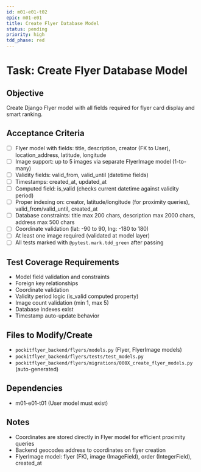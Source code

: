 ```yaml
---
id: m01-e01-t02
epic: m01-e01
title: Create Flyer Database Model
status: pending
priority: high
tdd_phase: red
---
```


# Task: Create Flyer Database Model

## Objective
Create Django Flyer model with all fields required for flyer card display and smart ranking.

## Acceptance Criteria
- [ ] Flyer model with fields: title, description, creator (FK to User), location_address, latitude, longitude
- [ ] Image support: up to 5 images via separate FlyerImage model (1-to-many)
- [ ] Validity fields: valid_from, valid_until (datetime fields)
- [ ] Timestamps: created_at, updated_at
- [ ] Computed field: is_valid (checks current datetime against validity period)
- [ ] Proper indexing on: creator, latitude/longitude (for proximity queries), valid_from/valid_until, created_at
- [ ] Database constraints: title max 200 chars, description max 2000 chars, address max 500 chars
- [ ] Coordinate validation (lat: -90 to 90, lng: -180 to 180)
- [ ] At least one image required (validated at model layer)
- [ ] All tests marked with `@pytest.mark.tdd_green` after passing

## Test Coverage Requirements
- Model field validation and constraints
- Foreign key relationships
- Coordinate validation
- Validity period logic (is_valid computed property)
- Image count validation (min 1, max 5)
- Database indexes exist
- Timestamp auto-update behavior

## Files to Modify/Create
- `pockitflyer_backend/flyers/models.py` (Flyer, FlyerImage models)
- `pockitflyer_backend/flyers/tests/test_models.py`
- `pockitflyer_backend/flyers/migrations/000X_create_flyer_models.py` (auto-generated)

## Dependencies
- m01-e01-t01 (User model must exist)

## Notes
- Coordinates are stored directly in Flyer model for efficient proximity queries
- Backend geocodes address to coordinates on flyer creation
- FlyerImage model: flyer (FK), image (ImageField), order (IntegerField), created_at
